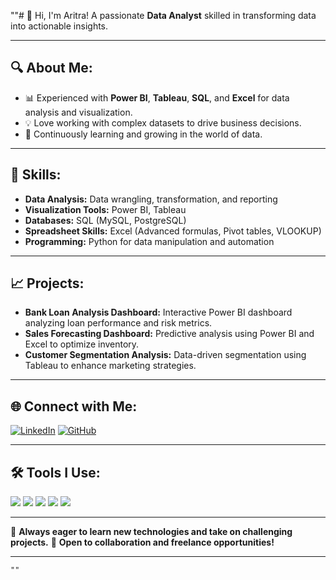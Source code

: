 ""# 👋 Hi, I'm Aritra!
A passionate **Data Analyst** skilled in transforming data into actionable insights.

---

## 🔍 **About Me:**

* 📊 Experienced with **Power BI**, **Tableau**, **SQL**, and **Excel** for data analysis and visualization.
* 💡 Love working with complex datasets to drive business decisions.
* 🚀 Continuously learning and growing in the world of data.

---

## 💼 **Skills:**

* **Data Analysis:** Data wrangling, transformation, and reporting
* **Visualization Tools:** Power BI, Tableau
* **Databases:** SQL (MySQL, PostgreSQL)
* **Spreadsheet Skills:** Excel (Advanced formulas, Pivot tables, VLOOKUP)
* **Programming:** Python for data manipulation and automation

---

## 📈 **Projects:**

* **Bank Loan Analysis Dashboard:** Interactive Power BI dashboard analyzing loan performance and risk metrics.
* **Sales Forecasting Dashboard:** Predictive analysis using Power BI and Excel to optimize inventory.
* **Customer Segmentation Analysis:** Data-driven segmentation using Tableau to enhance marketing strategies.

---

## 🌐 **Connect with Me:**

[![LinkedIn](https://img.shields.io/badge/LinkedIn-Connect-blue)](https://www.linkedin.com/in/aritra-profile)
[![GitHub](https://img.shields.io/badge/GitHub-Follow-black)](https://github.com/your-github-username)

---

## 🛠️ **Tools I Use:**

<img src="https://img.shields.io/badge/Power%20BI-FAE042?style=for-the-badge&logo=powerbi&logoColor=black" />  
<img src="https://img.shields.io/badge/Tableau-E97627?style=for-the-badge&logo=tableau&logoColor=white" />  
<img src="https://img.shields.io/badge/SQL-4479A1?style=for-the-badge&logo=postgresql&logoColor=white" />  
<img src="https://img.shields.io/badge/Excel-217346?style=for-the-badge&logo=microsoft-excel&logoColor=white" />  
<img src="https://img.shields.io/badge/Python-3776AB?style=for-the-badge&logo=python&logoColor=white" />  

---

🌱 **Always eager to learn new technologies and take on challenging projects.**
🔎 **Open to collaboration and freelance opportunities!**

---

```
""
```
